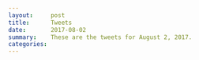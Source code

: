```yaml
---
layout:     post
title:      Tweets
date:       2017-08-02
summary:    These are the tweets for August 2, 2017.
categories:
---
```


